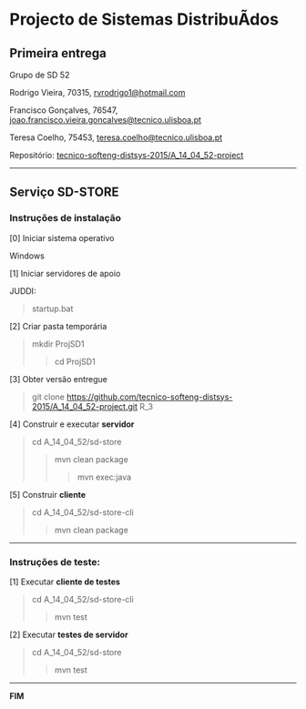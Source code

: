 # Projecto de Sistemas DistribuÃ­dos #

## Primeira entrega ##

Grupo de SD 52

Rodrigo Vieira, 70315, rvrodrigo1@hotmail.com

Francisco Gonçalves, 76547, joao.francisco.vieira.goncalves@tecnico.ulisboa.pt

Teresa Coelho, 75453, teresa.coelho@tecnico.ulisboa.pt


Repositório:
[tecnico-softeng-distsys-2015/A_14_04_52-project](https://github.com/tecnico-softeng-distsys-2015/A_14_04_52-project/)


-------------------------------------------------------------------------------

## Serviço SD-STORE 

### Instruções de instalação 

[0] Iniciar sistema operativo

Windows

[1] Iniciar servidores de apoio

JUDDI:
> startup.bat

[2] Criar pasta temporária

> mkdir ProjSD1
>> cd ProjSD1

[3] Obter versão entregue

> git clone https://github.com/tecnico-softeng-distsys-2015/A_14_04_52-project.git R_3

[4] Construir e executar **servidor**

> cd A_14_04_52/sd-store
>> mvn clean package 
>>> mvn exec:java


[5] Construir **cliente**

> cd A_14_04_52/sd-store-cli
>> mvn clean package

-------------------------------------------------------------------------------

### Instruções de teste: ###

[1] Executar **cliente de testes**

> cd A_14_04_52/sd-store-cli
>> mvn test


[2] Executar **testes de servidor**

> cd A_14_04_52/sd-store
>> mvn test

-------------------------------------------------------------------------------
**FIM**